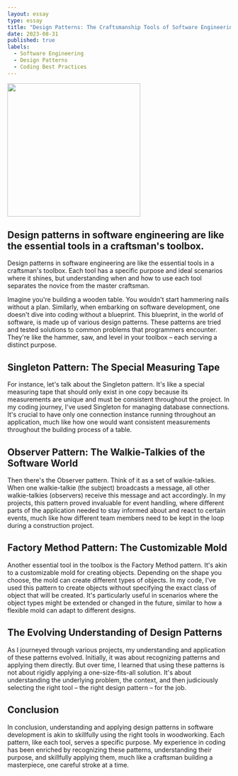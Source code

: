 ```yaml
---
layout: essay
type: essay
title: "Design Patterns: The Craftsmanship Tools of Software Engineering"
date: 2023-08-31
published: true
labels:
  - Software Engineering
  - Design Patterns
  - Coding Best Practices
---
```



<img width="300px" class="rounded float-start pe-4" src="../img/software-craftsmanship/software-craftsmanship.png">

## Design patterns in software engineering are like the essential tools in a craftsman's toolbox.

Design patterns in software engineering are like the essential tools in a craftsman's toolbox. Each tool has a specific purpose and ideal scenarios where it shines, but understanding when and how to use each tool separates the novice from the master craftsman.

Imagine you're building a wooden table. You wouldn't start hammering nails without a plan. Similarly, when embarking on software development, one doesn't dive into coding without a blueprint. This blueprint, in the world of software, is made up of various design patterns. These patterns are tried and tested solutions to common problems that programmers encounter. They're like the hammer, saw, and level in your toolbox – each serving a distinct purpose.

## Singleton Pattern: The Special Measuring Tape

For instance, let's talk about the Singleton pattern. It's like a special measuring tape that should only exist in one copy because its measurements are unique and must be consistent throughout the project. In my coding journey, I've used Singleton for managing database connections. It's crucial to have only one connection instance running throughout an application, much like how one would want consistent measurements throughout the building process of a table.

## Observer Pattern: The Walkie-Talkies of the Software World

Then there's the Observer pattern. Think of it as a set of walkie-talkies. When one walkie-talkie (the subject) broadcasts a message, all other walkie-talkies (observers) receive this message and act accordingly. In my projects, this pattern proved invaluable for event handling, where different parts of the application needed to stay informed about and react to certain events, much like how different team members need to be kept in the loop during a construction project.

## Factory Method Pattern: The Customizable Mold

Another essential tool in the toolbox is the Factory Method pattern. It's akin to a customizable mold for creating objects. Depending on the shape you choose, the mold can create different types of objects. In my code, I've used this pattern to create objects without specifying the exact class of object that will be created. It's particularly useful in scenarios where the object types might be extended or changed in the future, similar to how a flexible mold can adapt to different designs.

## The Evolving Understanding of Design Patterns

As I journeyed through various projects, my understanding and application of these patterns evolved. Initially, it was about recognizing patterns and applying them directly. But over time, I learned that using these patterns is not about rigidly applying a one-size-fits-all solution. It's about understanding the underlying problem, the context, and then judiciously selecting the right tool – the right design pattern – for the job.

## Conclusion

In conclusion, understanding and applying design patterns in software development is akin to skillfully using the right tools in woodworking. Each pattern, like each tool, serves a specific purpose. My experience in coding has been enriched by recognizing these patterns, understanding their purpose, and skillfully applying them, much like a craftsman building a masterpiece, one careful stroke at a time.
